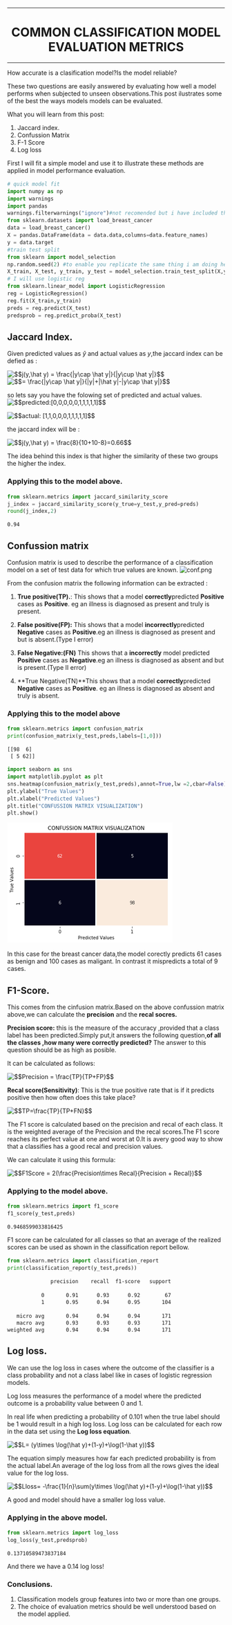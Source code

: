 
___

# <center>COMMON CLASSIFICATION MODEL EVALUATION METRICS</center>
___

How accurate is a clasification model?Is the model reliable?

These two questions are easily  answered by evaluating how well a model performs when subjected to unseen observations.This post ilustrates some of the best the ways models models can be evaluated.

What you will learn from this post:

1. Jaccard index.
1. Confussion Matrix
1. F-1 Score
1. Log loss



First I will fit a simple model and use it to illustrate these methods are applied in model performance evaluation.


```python
# quick model fit
import numpy as np
import warnings
import pandas
warnings.filterwarnings("ignore")#not recomended but i have included this for my own convenience.
from sklearn.datasets import load_breast_cancer
data = load_breast_cancer()
X = pandas.DataFrame(data = data.data,columns=data.feature_names)
y = data.target
#train test split
from sklearn import model_selection
np.random.seed(2) #to enable you replicate the same thing i am doing here.
X_train, X_test, y_train, y_test = model_selection.train_test_split(X,y,test_size=0.30)
# I will use logistic reg
from sklearn.linear_model import LogisticRegression
reg = LogisticRegression()
reg.fit(X_train,y_train)
preds = reg.predict(X_test)
predsprob = reg.predict_proba(X_test)
```

## Jaccard Index.

Given predicted values as $\hat y$ and actual values as $y$,the jaccard index can be defied as :

<img src="https://latex.codecogs.com/gif.latex?$$j(y,\hat&space;y)&space;=&space;\frac{|y\cap&space;\hat&space;y|}{|y\cup&space;\hat&space;y|}$$" title="$$j(y,\hat y) = \frac{|y\cap \hat y|}{|y\cup \hat y|}$$" />

<img src="https://latex.codecogs.com/gif.latex?$$=&space;\frac{|y\cap&space;\hat&space;y|}{|y|&plus;|\hat&space;y|-|y\cap&space;\hat&space;y|}$$" title="$$= \frac{|y\cap \hat y|}{|y|+|\hat y|-|y\cap \hat y|}$$" />

so lets say you have the folowing set of predicted and actual values.
<img src="https://latex.codecogs.com/gif.latex?$$predicted:[0,0,0,0,0,1,1,1,1,1]$$" title="$$predicted:[0,0,0,0,0,1,1,1,1,1]$$" />

<img src="https://latex.codecogs.com/gif.latex?$$actual:&space;[1,1,0,0,0,1,1,1,1,1]$$" title="$$actual: [1,1,0,0,0,1,1,1,1,1]$$" />

the jaccard index will be :

<img src="https://latex.codecogs.com/gif.latex?$$j(y,\hat&space;y)&space;=&space;\frac{8}{10&plus;10-8}=0.66$$" title="$$j(y,\hat y) = \frac{8}{10+10-8}=0.66$$" />

The idea behind this index is that higher the similarity of these two groups the higher the index.

### Applying this to the model above.


```python
from sklearn.metrics import jaccard_similarity_score
j_index = jaccard_similarity_score(y_true=y_test,y_pred=preds)
round(j_index,2)
```
    0.94

## Confussion matrix
Confusion matrix is used to describe the performance of a classification model on a set of test data for which true values are known.
![conf.png](attachment:image.png)

From the confusion matrix the following information can be extracted :

1. **True positive(TP).**: This shows that a model **correctly**predicted **Positive** cases as **Positive**.
eg an illness is diagnosed as present and truly is present.

1. **False positive(FP):** This shows that a model **incorrectly**predicted **Negative** cases as **Positive**.eg an illness is diagnosed as present and but is absent.(Type I error)

1. **False Negative:(FN)** This shows that a **incorrectly** model predicted **Positive** cases as **Negative**.eg an illness is diagnosed as absent and but is present.(Type II error)

1. **True Negative(TN)**This shows that a model **correctly**predicted **Negative** cases as **Positive**.
eg an illness is diagnosed as absent and truly is absent.

### Applying this to the model above


```python
from sklearn.metrics import confusion_matrix
print(confusion_matrix(y_test,preds,labels=[1,0]))
```

    [[98  6]
     [ 5 62]]



```python
import seaborn as sns
import matplotlib.pyplot as plt
sns.heatmap(confusion_matrix(y_test,preds),annot=True,lw =2,cbar=False)
plt.ylabel("True Values")
plt.xlabel("Predicted Values")
plt.title("CONFUSSION MATRIX VISUALIZATION")
plt.show()
```


![png](output_6_0.png)


In this case for the breast cancer data,the model corectly predicts 61 cases as benign and 100 cases as maligant.
In contrast it mispredicts a total of 9 cases.

## F1-Score.

This comes from the cinfusion matrix.Based on the above confussion matrix above,we can calculate the **precision** and the **recal socres.**

**Precision score:** this is the measure of the accuracy ,provided that a class label has been predicted.Simply put,it answers the following question,**of all the classes ,how many were correctly predicted?** The answer to this question should be as high as posible.

It can be calculated as follows:

<img src="https://latex.codecogs.com/gif.latex?$$Precision&space;=&space;\frac{TP}{TP&plus;FP}$$" title="$$Precision = \frac{TP}{TP+FP}$$" />

**Recal score(Sensitivity)**:
This is the true positive rate that is if it predicts positive then how often does this take place?

<img src="https://latex.codecogs.com/gif.latex?$$TP=\frac{TP}{TP&plus;FN}$$" title="$$TP=\frac{TP}{TP+FN}$$" />

The F1 score is calculated based on the precision and recal of each class.
It is the weighted average of the Precision and the recal scores.The F1 score reaches its perfect value at one and worst at 0.It is avery good way to show that a classifies has a good recal and precision values.

We can calculate it using this formula:

<img src="https://latex.codecogs.com/gif.latex?$$F1Score&space;=&space;2(\frac{Precision\times&space;Recal}{Precision&space;&plus;&space;Recal})$$" title="$$F1Score = 2(\frac{Precision\times Recal}{Precision + Recal})$$" />

### Applying to the model above.


```python
from sklearn.metrics import f1_score
f1_score(y_test,preds)
```
    0.9468599033816425

F1 score can be calculated for all classes so that an average of the realized scores can be used as shown in the classification report bellow.


```python
from sklearn.metrics import classification_report
print(classification_report(y_test,preds))
```

                  precision    recall  f1-score   support
    
               0       0.91      0.93      0.92        67
               1       0.95      0.94      0.95       104
    
       micro avg       0.94      0.94      0.94       171
       macro avg       0.93      0.93      0.93       171
    weighted avg       0.94      0.94      0.94       171
    


## Log loss.
We can use the log loss in cases where the outcome of the classifier is a class probability and not a class label like in cases of logistic regression models.

Log loss measures the performance of a model where the predicted outcome is a probability value between 0 and 1.

In real life when predicting a probability of 0.101 when the true label should be 1 would result in a high log loss.
Log loss can be calculated for each row in the data set using the **Log loss equation**. 

<img src="https://latex.codecogs.com/gif.latex?$$L=&space;(y\times&space;\log(\hat&space;y)&plus;(1-y)&plus;\log(1-\hat&space;y))$$" title="$$L= (y\times \log(\hat y)+(1-y)+\log(1-\hat y))$$" />

The equation simply measures how far each predicted probability is from the actual label.An average of the log loss from all the rows gives the ideal value for the log loss.

<img src="https://latex.codecogs.com/gif.latex?$$Lloss=&space;-\frac{1}{n}\sum(y\times&space;\log(\hat&space;y)&plus;(1-y)&plus;\log(1-\hat&space;y))$$" title="$$Lloss= -\frac{1}{n}\sum(y\times \log(\hat y)+(1-y)+\log(1-\hat y))$$" />

A good and model should have a smaller log loss value.

### Applying in the above model.


```python
from sklearn.metrics import log_loss
log_loss(y_test,predsprob)
```
    0.13710589473837184

And there we have a 0.14 log loss!

### Conclusions.

1. Classification models group features into two or more than one groups.
1. The choice of evaluation metrics should be well understood based on the model applied.
